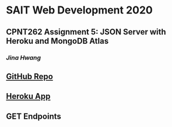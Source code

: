 # SAIT Web Development 2020

## CPNT262 Assignment 5: JSON Server with Heroku and MongoDB Atlas

### *Jina Hwang*
 
## [GitHub Repo](https://github.com/geumjinhwang/cpnt262-a5)
## [Heroku App](https://jinahwang-cpnt262-a5.herokuapp.com)

## GET Endpoints

 

